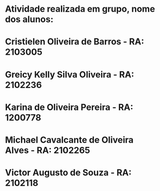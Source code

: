 # Atividade realizada em grupo, nome dos alunos:
# Cristielen Oliveira de Barros - RA: 2103005
# Greicy Kelly Silva Oliveira - RA: 2102236
# Karina de Oliveira Pereira - RA: 1200778
# Michael Cavalcante de Oliveira Alves - RA: 2102265
# Victor Augusto de Souza - RA: 2102118